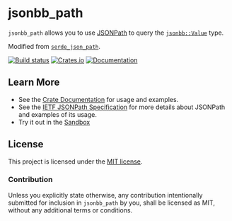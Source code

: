 # jsonbb_path

`jsonbb_path` allows you to use [JSONPath][jsonpath] to query the [`jsonbb::Value`][jsonbb_value] type.

Modified from [`serde_json_path`](https://crates.io/crates/serde_json_path).

[![Build status](https://github.com/risingwavelabs/jsonbb/actions/workflows/ci.yml/badge.svg?branch=main)](https://github.com/risingwavelabs/jsonbb/actions/workflows/ci.yml)
[![Crates.io](https://img.shields.io/crates/v/jsonbb_path)](https://crates.io/crates/jsonbb_path)
[![Documentation](https://docs.rs/jsonbb_path/badge.svg)][docs]

## Learn More

* See the [Crate Documentation][docs] for usage and examples.
* See the [IETF JSONPath Specification][jp_spec] for more details about JSONPath and examples of its usage.
* Try it out in the [Sandbox](https://serdejsonpath.live)

## License

This project is licensed under the [MIT license][license].

### Contribution

Unless you explicitly state otherwise, any contribution intentionally submitted
for inclusion in `jsonbb_path` by you, shall be licensed as MIT, without any
additional terms or conditions.

[docs]: https://docs.rs/jsonbb_path
[jsonpath]: https://datatracker.ietf.org/wg/jsonpath/about/
[jsonbb_value]: https://docs.rs/jsonbb/latest/jsonbb/struct.Value.html
[license]: https://github.com/hiltontj/jsonbb_path/blob/main/LICENSE-MIT
[jp_spec]: https://www.ietf.org/archive/id/draft-ietf-jsonpath-base-20.html

